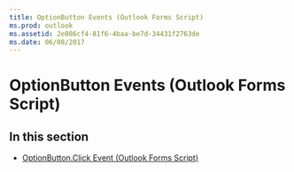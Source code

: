 ```yaml
---
title: OptionButton Events (Outlook Forms Script)
ms.prod: outlook
ms.assetid: 2e086cf4-81f6-4baa-be7d-34431f2763de
ms.date: 06/08/2017
---
```



# OptionButton Events (Outlook Forms Script)

## In this section


-  [OptionButton.Click Event (Outlook Forms Script)](optionbutton-click-event-outlook-forms-script.md)
    

